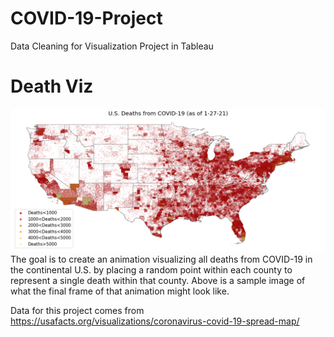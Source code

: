 # COVID-19-Project
Data Cleaning for Visualization Project in Tableau

# Death Viz
![US-Deaths-Sample-Image](https://github.com/ProfDNash/COVID-19-Project/blob/master/DeathViz/USdeaths.png)
The goal is to create an animation visualizing all deaths from COVID-19 in the continental U.S. by placing a random point within each county to represent a single death within that county.  Above is a sample image of what the final frame of that animation might look like.

Data for this project comes from https://usafacts.org/visualizations/coronavirus-covid-19-spread-map/

